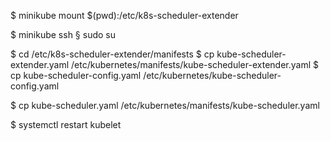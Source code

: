 $ minikube mount $(pwd):/etc/k8s-scheduler-extender

$ minikube ssh
§ sudo su

$ cd /etc/k8s-scheduler-extender/manifests
$ cp kube-scheduler-extender.yaml /etc/kubernetes/manifests/kube-scheduler-extender.yaml
$ cp kube-scheduler-config.yaml /etc/kubernetes/kube-scheduler-config.yaml

$ cp kube-scheduler.yaml /etc/kubernetes/manifests/kube-scheduler.yaml

$ systemctl restart kubelet